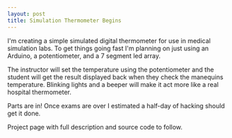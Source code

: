 ```yaml
---
layout: post
title: Simulation Thermometer Begins
---
```


I'm creating a simple simulated digital thermometer for use in medical simulation labs.  To get things going fast I'm planning on just using an Arduino, a potentiometer, and a 7 segment led array.

The instructor will set the temperature using the potentiometer and the student will get the result displayed back when they check the manequins temperature.  Blinking lights and a beeper will make it act more like a real hospital thermometer.

Parts are in!  Once exams are over I estimated a half-day of hacking should get it done.

Project page with full description and source code to follow.
